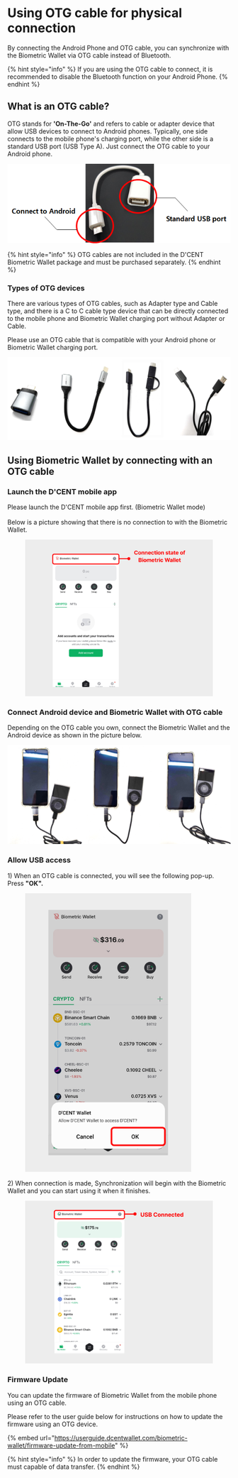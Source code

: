 # Using OTG cable for physical connection

By connecting the Android Phone and OTG cable, you can synchronize with the Biometric Wallet via OTG cable instead of Bluetooth.

{% hint style="info" %}
If you are using the OTG cable to connect, it is recommended to disable the Bluetooth function on your Android Phone.
{% endhint %}

## What is an OTG cable? <a href="#otg" id="otg"></a>

OTG stands for **'On-The-Go'** and refers to cable or adapter device that allow USB devices to connect to Android phones. Typically, one side connects to the mobile phone's charging port, while the other side is a standard USB port (USB Type A). Just connect the OTG cable to your Android phone.

<div align="left"><img src="../../.gitbook/assets/image (88).png" alt="Example of OTG cable"></div>

{% hint style="info" %}
OTG cables are not included in the D'CENT Biometric Wallet package and must be purchased separately.
{% endhint %}

### Types of OTG devices <a href="#id-5-otg" id="id-5-otg"></a>

There are various types of OTG cables, such as Adapter type and Cable type, and there is a C to C cable type device that can be directly connected to the mobile phone and Biometric Wallet charging port without Adapter or Cable.

Please use an OTG cable that is compatible with your Android phone or Biometric Wallet charging port.

<div align="left"><img src="../../.gitbook/assets/OTG 예시.png" alt="Example of OTG devices : Adapter type / Cable type / D&#x27;CENT 2-IN-1 OTG Cable / C to C cable"></div>

## Using Biometric Wallet by connecting with an OTG cable <a href="#otg-1" id="otg-1"></a>

### Launch the D'CENT mobile app

Please launch the D'CENT mobile app first. (Biometric Wallet mode)\
\
Below is a picture showing that there is no connection to with the Biometric Wallet.

<div align="left"><figure><img src="../../.gitbook/assets/1 (5).jpg" alt="" width="563"><figcaption></figcaption></figure></div>

### Connect Android device and Biometric Wallet with OTG cable <a href="#otg-2" id="otg-2"></a>

Depending on the OTG cable you own, connect the Biometric Wallet and the Android device as shown in the picture below.

<div align="left"><img src="../../.gitbook/assets/연결 예시.png" alt=""></div>

### Allow USB access <a href="#usb" id="usb"></a>

1\) When an OTG cable is connected, you will see the following pop-up. Press **"OK".**

<div align="left"><figure><img src="../../.gitbook/assets/2 (8).jpg" alt="" width="375"><figcaption></figcaption></figure></div>

2\) When connection is made, Synchronization will begin with the Biometric Wallet and you can start using it when it finishes.

<div align="left"><figure><img src="../../.gitbook/assets/33.jpg" alt="" width="563"><figcaption></figcaption></figure></div>

### Firmware Update

You can update the firmware of Biometric Wallet from the mobile phone using an OTG cable.

Please refer to the user guide below for instructions on how to update the firmware using an OTG device.

{% embed url="https://userguide.dcentwallet.com/biometric-wallet/firmware-update-from-mobile" %}

{% hint style="info" %}
In order to update the firmware, your OTG cable must capable of data transfer.
{% endhint %}

